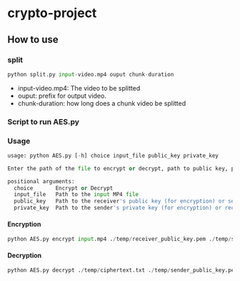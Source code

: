 # crypto-project

## How to use
### split
```python 
python split.py input-video.mp4 ouput chunk-duration
```

- input-video.mp4: The video to be splitted
- ouput: prefix for output video.
- chunk-duration: how long does a chunk video be splitted


### Script to run AES.py 
### Usage
```python 
usage: python AES.py [-h] choice input_file public_key private_key

Enter the path of the file to encrypt or decrypt, path to public key, path to private key

positional arguments:
  choice       Encrypt or Decrypt
  input_file   Path to the input MP4 file
  public_key   Path to the receiver's public key (for encryption) or sender's public key (for decryption)
  private_key  Path to the sender's private key (for encryption) or receiver's private key (for decryption)
```
#### Encryption
```python 
python AES.py encrypt input.mp4 ./temp/receiver_public_key.pem ./temp/sender_private_key.pem
```

#### Decryption
```python
python AES.py decrypt ./temp/ciphertext.txt ./temp/sender_public_key.pem ./temp/receiver_private_key.pem
```
